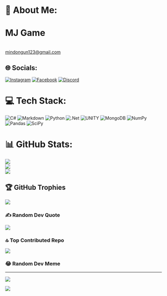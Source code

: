 # 💫 About Me:
# MJ Game
<br>mindongun123@gmail.com<br>


## 🌐 Socials:
[![Instagram](https://img.shields.io/badge/Instagram-%23E4405F.svg?logo=Instagram&logoColor=white)](https://instagram.com/https://www.instagram.com/mindongunjunmyungjoo/)
[![Facebook](https://img.shields.io/badge/Facebook-%231877F2.svg?logo=Facebook&logoColor=white)](https://facebook.com/https://www.facebook.com/md.6823)
[![Discord](https://img.shields.io/badge/Discord-%237289DA.svg?logo=discord&logoColor=white)](https://discord.gg/mindongun#9535)


# 💻 Tech Stack:
![C#](https://img.shields.io/badge/c%23-%23239120.svg?style=for-the-badge&logo=c-sharp&logoColor=white) ![Markdown](https://img.shields.io/badge/markdown-%23000000.svg?style=for-the-badge&logo=markdown&logoColor=white) ![Python](https://img.shields.io/badge/python-3670A0?style=for-the-badge&logo=python&logoColor=ffdd54) ![.Net](https://img.shields.io/badge/.NET-5C2D91?style=for-the-badge&logo=.net&logoColor=white) ![UNITY](https://img.shields.io/badge/Unity-%2320232a.svg?style=for-the-badge&logo=unity&logoColor=white) ![MongoDB](https://img.shields.io/badge/MongoDB-%234ea94b.svg?style=for-the-badge&logo=mongodb&logoColor=white) ![NumPy](https://img.shields.io/badge/numpy-%23013243.svg?style=for-the-badge&logo=numpy&logoColor=white) ![Pandas](https://img.shields.io/badge/pandas-%23150458.svg?style=for-the-badge&logo=pandas&logoColor=white) ![SciPy](https://img.shields.io/badge/SciPy-%230C55A5.svg?style=for-the-badge&logo=scipy&logoColor=%white)
# 📊 GitHub Stats:
![](https://github-readme-stats.vercel.app/api?username=mindongun23&theme=city_light&hide_border=false&include_all_commits=true&count_private=true)<br/>
![](https://github-readme-streak-stats.herokuapp.com/?user=mindongun23&theme=city_light&hide_border=false)<br/>
![](https://github-readme-stats.vercel.app/api/top-langs/?username=mindongun23&theme=city_light&hide_border=false&include_all_commits=true&count_private=true&layout=compact)

## 🏆 GitHub Trophies
![](https://github-profile-trophy.vercel.app/?username=mindongun23&theme=dark&no-frame=false&no-bg=false&margin-w=4)

### ✍️ Random Dev Quote
![](https://quotes-github-readme.vercel.app/api?type=horizontal&theme=light)

### 🔝 Top Contributed Repo
![](https://github-contributor-stats.vercel.app/api?username=mindongun23&limit=5&theme=dark&combine_all_yearly_contributions=true)

### 😂 Random Dev Meme
<!-- <img src="https://rm.up.railway.app/" width="512px"/> -->

---
[![](https://visitcount.itsvg.in/api?id=mindongun23&icon=1&color=3)](https://visitcount.itsvg.in)

<!-- Proudly created with GPRM ( https://gprm.itsvg.in ) -->





![](https://github.com/mindongun123/MJGame/blob/main/MJGame.gif)
